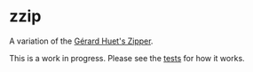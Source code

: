 # zzip

A variation of the [Gérard Huet's Zipper](https://www.st.cs.uni-saarland.de/edu/seminare/2005/advanced-fp/docs/huet-zipper.pdf).

This is a work in progress. Please see the [tests](./tests/test_zzip.py) for how it works.
